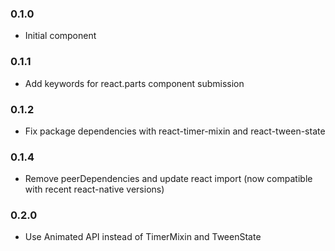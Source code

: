 ### 0.1.0

* Initial component

### 0.1.1

* Add keywords for react.parts component submission

### 0.1.2

* Fix package dependencies with react-timer-mixin and react-tween-state

### 0.1.4

* Remove peerDependencies and update react import (now compatible with recent
  react-native versions)

### 0.2.0

* Use Animated API instead of TimerMixin and TweenState
